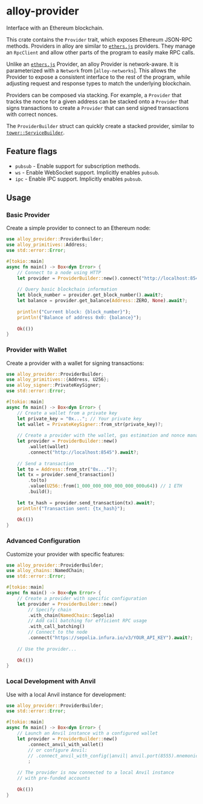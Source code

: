 # alloy-provider

<!-- TODO: links, docs, examples, etc -->

Interface with an Ethereum blockchain.

This crate contains the `Provider` trait, which exposes Ethereum JSON-RPC
methods. Providers in alloy are similar to [`ethers.js`] providers. They manage
an `RpcClient` and allow other parts of the program to easily make RPC calls.

Unlike an [`ethers.js`] Provider, an alloy Provider is network-aware. It is
parameterized with a `Network` from [`alloy-networks`]. This allows the Provider
to expose a consistent interface to the rest of the program, while adjusting
request and response types to match the underlying blockchain.

Providers can be composed via stacking. For example, a `Provider` that tracks
the nonce for a given address can be stacked onto a `Provider` that signs
transactions to create a `Provider` that can send signed transactions with
correct nonces.

The `ProviderBuilder` struct can quickly create a stacked provider, similar to
[`tower::ServiceBuilder`].

[alloy-networks]: ../networks/
[`tower::ServiceBuilder`]: https://docs.rs/tower/latest/tower/struct.ServiceBuilder.html
[`ethers.js`]: https://docs.ethers.org/v6/

## Feature flags

- `pubsub` - Enable support for subscription methods.
- `ws` - Enable WebSocket support. Implicitly enables `pubsub`.
- `ipc` - Enable IPC support. Implicitly enables `pubsub`.

## Usage

### Basic Provider

Create a simple provider to connect to an Ethereum node:

```rust
use alloy_provider::ProviderBuilder;
use alloy_primitives::Address;
use std::error::Error;

#[tokio::main]
async fn main() -> Box<dyn Error> {
    // Connect to a node using HTTP
    let provider = ProviderBuilder::new().connect("http://localhost:8545").await?;
    
    // Query basic blockchain information
    let block_number = provider.get_block_number().await?;
    let balance = provider.get_balance(Address::ZERO, None).await?;
    
    println!("Current block: {block_number}");
    println!("Balance of address 0x0: {balance}");
    
    Ok(())
}
```

### Provider with Wallet

Create a provider with a wallet for signing transactions:

```rust
use alloy_provider::ProviderBuilder;
use alloy_primitives::{Address, U256};
use alloy_signer::PrivateKeySigner;
use std::error::Error;

#[tokio::main]
async fn main() -> Box<dyn Error> {
    // Create a wallet from a private key
    let private_key = "0x..."; // Your private key
    let wallet = PrivateKeySigner::from_str(private_key)?;
    
    // Create a provider with the wallet, gas estimation and nonce management
    let provider = ProviderBuilder::new()
        .wallet(wallet)
        .connect("http://localhost:8545").await?;
    
    // Send a transaction
    let to = Address::from_str("0x...")?;
    let tx = provider.send_transaction()
        .to(to)
        .value(U256::from(1_000_000_000_000_000_000u64)) // 1 ETH
        .build();
    
    let tx_hash = provider.send_transaction(tx).await?;
    println!("Transaction sent: {tx_hash}");
    
    Ok(())
}
```

### Advanced Configuration

Customize your provider with specific features:

```rust
use alloy_provider::ProviderBuilder;
use alloy_chains::NamedChain;
use std::error::Error;

#[tokio::main]
async fn main() -> Box<dyn Error> {
    // Create a provider with specific configuration
    let provider = ProviderBuilder::new()
        // Specify chain
        .with_chain(NamedChain::Sepolia)
        // Add call batching for efficient RPC usage
        .with_call_batching()
        // Connect to the node
        .connect("https://sepolia.infura.io/v3/YOUR_API_KEY").await?;
    
    // Use the provider...
    
    Ok(())
}
```

### Local Development with Anvil

Use with a local Anvil instance for development:

```rust
use alloy_provider::ProviderBuilder;
use std::error::Error;

#[tokio::main]
async fn main() -> Box<dyn Error> {
    // Launch an Anvil instance with a configured wallet
    let provider = ProviderBuilder::new()
        .connect_anvil_with_wallet()
        // or configure Anvil:
        // .connect_anvil_with_config(|anvil| anvil.port(8555).mnemonic("test test..."))
        ;
    
    // The provider is now connected to a local Anvil instance
    // with pre-funded accounts
    
    Ok(())
}
```
